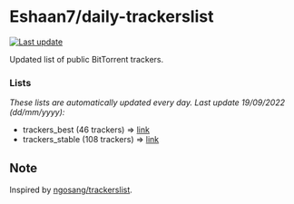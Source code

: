 
# Eshaan7/daily-trackerslist 

[![Last update](https://img.shields.io/badge/Last%20update-19/09/2022-blue.svg)](#)

Updated list of public BitTorrent trackers.

### Lists
*These lists are automatically updated every day. Last update 19/09/2022 (_dd/mm/yyyy_):*

* trackers_best (46 trackers) => [link](https://raw.githubusercontent.com/eshaan7/daily-trackerslist/master/trackers_best.txt)
* trackers_stable (108 trackers) => [link](https://raw.githubusercontent.com/eshaan7/daily-trackerslist/master/trackers_stable.txt)

## Note

Inspired by [ngosang/trackerslist](https://github.com/ngosang/trackerslist).
